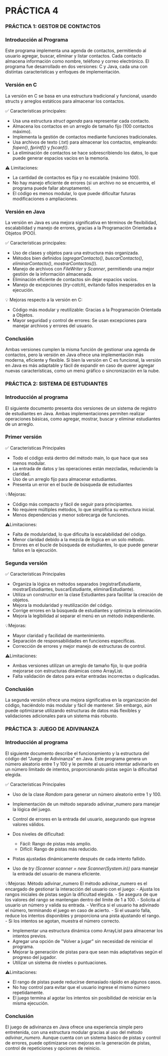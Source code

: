 # PRÁCTICA 4

### PRÁCTICA 1: GESTOR DE CONTACTOS

###  Introducción al Programa
Este programa implementa una agenda de contactos, permitiendo al usuario agregar, buscar, eliminar y listar contactos. Cada contacto almacena información como nombre, teléfono y correo electrónico.
El programa fue desarrollado en dos versiones: C y Java, cada una con distintas características y enfoques de implementación.

### Versión en C
La versión en C se basa en una estructura tradicional y funcional, usando structs y arreglos estáticos para almacenar los contactos.

✅ Características principales:
- Usa una estructura *struct agenda* para representar cada contacto.
- Almacena los contactos en un arreglo de tamaño fijo (100 contactos máximo).
- Implementa la gestión de contactos mediante funciones tradicionales.
- Usa archivos de texto (.txt) para almacenar los contactos, empleando:  *fopen()*, *fprintf()* y *fscanf()*.
- La eliminación de contactos se hace sobrescribiendo los datos, lo que puede generar espacios vacíos en la memoria.

⚠️ Limitaciones:
- La cantidad de contactos es fija y no escalable (máximo 100).
- No hay manejo eficiente de errores (si un archivo no se encuentra, el programa puede fallar abruptamente).
- El código es menos modular, lo que puede dificultar futuras modificaciones o ampliaciones.

### Versión en Java
La versión en Java es una mejora significativa en términos de flexibilidad, escalabilidad y manejo de errores, gracias a la Programación Orientada a Objetos (POO).

✅ Características principales:
- Uso de clases y objetos para una estructura más organizada.
- Métodos bien definidos (*agregarContacto()*, *buscarContacto()*, *eliminarContacto()*, *mostrarContactos()*).
- Manejo de archivos con *FileWriter* y *Scanner*, permitiendo una mejor gestión de la información almacenada.
- Eliminación eficiente de contactos sin dejar espacios vacíos.
- Manejo de excepciones (*try-catch*), evitando fallos inesperados en la ejecución.

💡 Mejoras respecto a la versión en C:
- Código más modular y reutilizable: Gracias a la Programación Orientada a Objetos.
- Mayor seguridad y control de errores: Se usan excepciones para manejar archivos y errores del usuario.

### Conclusión
Ambas versiones cumplen la misma función de gestionar una agenda de contactos, pero la versión en Java ofrece una implementación más moderna, eficiente y flexible.
Si bien la versión en C es funcional, la versión en Java es más adaptable y fácil de expandir en caso de querer agregar nuevas características, como un menú gráfico o sincronización en la nube.

### PRÁCTICA 2: SISTEMA DE ESTUDIANTES

### Introducción al programa
El siguiente documento presenta dos versiones de un sistema de registro de estudiantes en Java. Ambas implementaciones permiten realizar operaciones básicas, como agregar, mostrar, buscar y eliminar estudiantes de un arreglo.

### Primer versión
✅ Características Principales
- Todo el código está dentro del método main, lo que hace que sea menos modular.
- La entrada de datos y las operaciones están mezcladas, reduciendo la claridad.
- Uso de un arreglo fijo para almacenar estudiantes.
- Presenta un error en el bucle de búsqueda de estudiantes

💡Mejoras:
- Código más compacto y fácil de seguir para principiantes.
- No requiere múltiples métodos, lo que simplifica su estructura inicial.
- Menos dependencias y menor sobrecarga de funciones.

⚠️Limitaciones:
- Falta de modularidad, lo que dificulta la escalabilidad del código.
- Menor claridad debido a la mezcla de lógica en un solo método.
- Errores en el bucle de búsqueda de estudiantes, lo que puede generar fallos en la ejecución.

### Segunda versión
✅ Características Principales
- Organiza la lógica en métodos separados (registrarEstudiante, mostrarEstudiantes, buscarEstudiante, eliminarEstudiante).
- Utiliza un constructor en la clase Estudiantes para facilitar la creación de objetos.
- Mejora la modularidad y reutilización del código.
- Corrige errores en la búsqueda de estudiantes y optimiza la eliminación.
- Mejora la legibilidad al separar el menú en un método independiente.

💡Mejoras:
- Mayor claridad y facilidad de mantenimiento.
- Separación de responsabilidades en funciones específicas.
- Corrección de errores y mejor manejo de estructuras de control.

⚠️Limitaciones:
- Ambas versiones utilizan un arreglo de tamaño fijo, lo que podría mejorarse con estructuras dinámicas como ArrayList.
- Falta validación de datos para evitar entradas incorrectas o duplicadas.

### Conclusión
La segunda versión ofrece una mejora significativa en la organización del código, haciéndolo más modular y fácil de mantener. Sin embargo, aún puede optimizarse utilizando estructuras de datos más flexibles y validaciones adicionales para un sistema más robusto.



### PRÁCTICA 3: JUEGO DE ADIVINANZA

### Introducción al programa
El siguiente documento describe el funcionamiento y la estructura del código del "Juego de Adivinanza" en Java. Este programa genera un número aleatorio entre 1 y 100 y le permite al usuario intentar adivinarlo en un número limitado de intentos, proporcionando pistas según la dificultad elegida.


✅ Características Principales
- Uso de la clase *Random* para generar un número aleatorio entre 1 y 100.
- Implementación de un método separado adivinar_numero para manejar la lógica del juego.
- Control de errores en la entrada del usuario, asegurando que ingrese valores válidos.
- Dos niveles de dificultad:
    - Fácil: Rango de pistas más amplio.
    - Difícil: Rango de pistas más reducido.

- Pistas ajustadas dinámicamente después de cada intento fallido.
- Uso de *try (Scanner scanner = new Scanner(System.in))* para manejar la entrada del usuario de manera eficiente.

💡Mejoras:
Método adivinar_numero
  El método adivinar_numero es el encargado de gestionar la interacción del usuario con el juego:
    - Ajusta los rangos iniciales de pistas según la dificultad elegida.
    - Se asegura de que los valores del rango se mantengan dentro del límite de 1 a 100.
    - Solicita al usuario un número y valida su entrada.
    - Verifica si el usuario ha adivinado el número, terminando el juego en caso de acierto.
    - Si el usuario falla, reduce los intentos disponibles y proporciona una pista ajustando el rango.
    - Si los intentos se agotan, muestra el número correcto.

- Implementar una estructura dinámica como ArrayList para almacenar los intentos previos.
- Agregar una opción de "Volver a jugar" sin necesidad de reiniciar el programa.
- Mejorar la generación de pistas para que sean más adaptativas según el progreso del jugador.
- Utilizar un sistema de niveles o puntuaciones.

⚠️Limitaciones:
- El rango de pistas puede reducirse demasiado rápido en algunos casos.
- No hay control para evitar que el usuario ingrese el mismo número repetidamente.
- El juego termina al agotar los intentos sin posibilidad de reiniciar en la misma ejecución.

### Conclusión
El juego de adivinanza en Java ofrece una experiencia simple pero entretenida, con una estructura modular gracias al uso del método *adivinar_numero*. Aunque cuenta con un sistema básico de pistas y control de errores, puede optimizarse con mejoras en la generación de pistas, control de repeticiones y opciones de reinicio.







